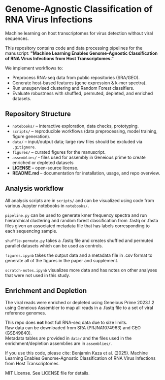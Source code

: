 # Genome-Agnostic Classification of RNA Virus Infections
Machine learning on host transcriptomes for virus detection without viral sequences.

This repository contains code and data processing pipelines for the manuscript:
**"Machine Learning Enables Genome-Agnostic Classification of RNA Virus Infections from Host Transcriptomes."**

We implement workflows to:
- Preprocess RNA-seq data from public repositories (SRA/GEO).
- Generate host-based features (gene expression & k-mer spectra).
- Run unsupervised clustering and Random Forest classifiers.
- Evaluate robustness with shuffled, permuted, depleted, and enriched datasets.

## Repository Structure
- `notebooks/` – interactive exploration, data checks, prototyping.  
- `scripts/` – reproducible workflows (data preprocessing, model training, figure generation).  
- `data/` – input/output data; large raw files should be excluded via `.gitignore`.  
- `figures/` – curated figures for the manuscript.
- `assemblies/` - files used for assembly in Geneious prime to create enriched or depleted datasets  
- **LICENSE** – open-source license.  
- **README.md** – documentation for installation, usage, and repo overview.

## Analysis workflow

All analysis scripts are in `scripts/` and can be visualized using code from various Jupyter notebooks in `notebooks/`.

`pipeline.py` can be used to generate kmer frequency spectra and run hierarchical clustering and random forest classification from .fastq or .fasta files given an associated metadata file that has labels corresponding to each sequencing sample.

`shuffle-permute.py` takes a .fastq file and creates shuffled and permuted parallel datasets which can be used as controls.

`figures.ipynb` takes the output data and a metadata file in .csv format to generate all of the figures in the paper and supplement.

`scratch-notes.ipynb` visualizes more data and has notes on other analyses that were not used in this study.

## Enrichment and Depletion

The viral reads were enriched or depleted using Geneious Prime 2023.1.2 using Geneious Assembler to map all reads in a .fastq file to a set of viral reference genomes.

This repo does **not** host full RNA-seq data due to size limits.  
Raw data can be downloaded from SRA (PRJNA1074963) and GEO (GSE49840).  
Metadata tables are provided in `data/` and the files used in the enrichment/depletion assemblies are in `assemblies/`.

If you use this code, please cite:
Benjamin Kaza et al. (2025). Machine Learning Enables Genome-Agnostic Classification of RNA Virus Infections from Host Transcriptomes.

MIT License. See LICENSE file for details.
